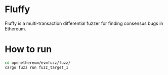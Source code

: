 # Fluffy
Fluffy is a multi-transaction differential fuzzer for finding consensus bugs in Ethereum.

# How to run

```bash
cd openethereum/evmfuzz/fuzz/
cargo fuzz run fuzz_target_1
```

